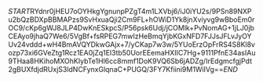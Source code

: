 $START$RYdnr0jHEU7oOYHkgYgnunpPZgT4m1LXVbj6/iJ0iYU2s/9PSn89NXPu2bQzBDXpBBMAPzs9SvHxuaQji2Cm9FL+hOWiD1Yk8jnXviyvg9wBboEm0rOC9/cKp6gWJ8JLP4DwKnESkpcS/P56psk6Udj/jCOMlk+PvNomAG+1jLJ0jbCEAyo9jhaQ7We6/5VgBf+fsRPEG7mwIzHeBmqYjbKGxNFD7FJJsJFLvJyOYUv24vddd+wH4BmAVQYDkwGAjx+7/yCKap7w3w/5YUoErzOpFrRS4S8Kl8vozp73xi6GVeZtg1Rcz1EA0jZq1El3tb50UorEEemaHXIIC7Hg+9111PfnE34asIAu9THaa8HKihoMXOhKIybTe1Hl6cc8mmf1DoK9VQ6Sb6jADZg/IrEdgmcfgjPdt2gBUXfdjdRUxjS3ldNCFynxGlqnaC+PUGQ/3FY7Kfiini9M1WiIVg==$END$